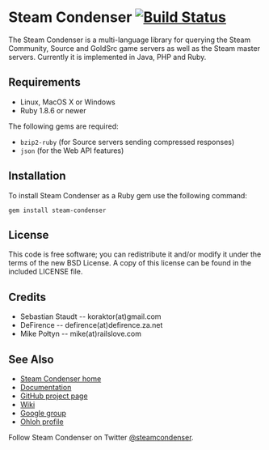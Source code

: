 Steam Condenser [![Build Status](https://secure.travis-ci.org/koraktor/steam-condenser.png)](http://travis-ci.org/koraktor/steam-condenser)
===============

The Steam Condenser is a multi-language library for querying the Steam
Community, Source and GoldSrc game servers as well as the Steam master servers.
Currently it is implemented in Java, PHP and Ruby.

## Requirements

* Linux, MacOS X or Windows
* Ruby 1.8.6 or newer

The following gems are required:

* `bzip2-ruby` (for Source servers sending compressed responses)
* `json` (for the Web API features)

## Installation

To install Steam Condenser as a Ruby gem use the following command:

    gem install steam-condenser

## License

This code is free software; you can redistribute it and/or modify it under the
terms of the new BSD License. A copy of this license can be found in the
included LICENSE file.

## Credits

* Sebastian Staudt -- koraktor(at)gmail.com
* DeFirence -- defirence(at)defirence.za.net
* Mike Połtyn -- mike(at)railslove.com

## See Also

* [Steam Condenser home](https://koraktor.de/steam-condenser)
* [Documentation](http://rubydoc.info/gems/steam-condenser)
* [GitHub project page](https://github.com/koraktor/steam-condenser)
* [Wiki](https://github.com/koraktor/steam-condenser/wiki)
* [Google group](http://groups.google.com/group/steam-condenser)
* [Ohloh profile](http://www.ohloh.net/projects/steam-condenser)

Follow Steam Condenser on Twitter
[@steamcondenser](http://twitter.com/steamcondenser).

